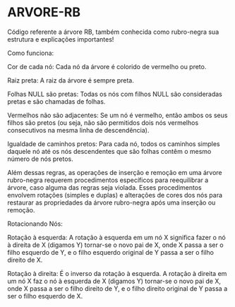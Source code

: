 # ARVORE-RB
Código referente a árvore RB, também conhecida como rubro-negra sua estrutura e explicações importantes!

Como funciona:

Cor de cada nó: Cada nó da árvore é colorido de vermelho ou preto.

Raiz preta: A raiz da árvore é sempre preta.

Folhas NULL são pretas: Todas os nós com filhos NULL são consideradas pretas e são chamadas de folhas.

Vermelhos não são adjacentes: Se um nó é vermelho, então ambos os seus filhos são pretos (ou seja, não são permitidos dois nós vermelhos consecutivos na mesma linha de descendência).

Igualdade de caminhos pretos: Para cada nó, todos os caminhos simples daquele nó até os nós descendentes que são folhas contêm o mesmo número de nós pretos.

Além dessas regras, as operações de inserção e remoção em uma árvore rubro-negra requerem procedimentos específicos para reequilibrar a árvore, caso alguma das regras seja violada. Esses procedimentos envolvem rotações (simples e duplas) e alterações de cores dos nós para restaurar as propriedades da árvore rubro-negra após uma inserção ou remoção.

Rotacionando Nós:

Rotação à esquerda: A rotação à esquerda em um nó X significa fazer o nó à direita de X (digamos Y) tornar-se o novo pai de X, onde X passa a ser o filho esquerdo de Y, e o filho esquerdo original de Y passa a ser o filho direito de X.

Rotação à direita: É o inverso da rotação à esquerda. A rotação à direita em um nó X faz o nó à esquerda de X (digamos Y) tornar-se o novo pai de X, onde X passa a ser o filho direito de Y, e o filho direito original de Y passa a ser o filho esquerdo de X.
